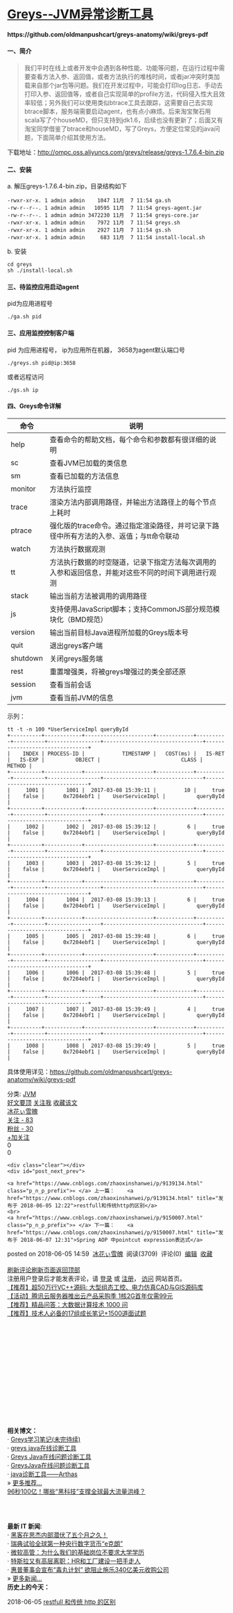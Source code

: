 <div id="post_detail">
<div class="block">
	<h1 class="block_title">
<a id="cb_post_title_url" class="postTitle2" href="https://www.cnblogs.com/zhaoxinshanwei/p/9139827.html">Greys--JVM异常诊断工具</a>
</h1>
	<div class="post">
		<div class="postcontent">
			
<div id="cnblogs_post_body" class="blogpost-body ">
    <h4>https://github.com/oldmanpushcart/greys-anatomy/wiki/greys-pdf</h4>
<h4 id="一简介">一、简介</h4>
<blockquote>
<p>我们平时在线上或者开发中会遇到各种性能、功能等问题，在运行过程中需要查看方法入参、返回值，或者方法执行的堆栈时间，或者jar冲突时类加载来自那个jar包等问题。我们在开发过程中，可能会打印log日志、手动去打印入参、返回值等，或者自己实现简单的profile方法，代码侵入性大且效率较低；另外我们可以使用类似btrace工具去跟踪，这需要自己去实现btrace脚本，服务端需要启动agent，也有点小麻烦。后来淘宝聚石用scala写了个houseMD，但只支持到jdk1.6，后续也没有更新了；后面又有淘宝同学借鉴了btrace和houseMD，写了Greys，方便定位常见的java问题，下面简单介绍其使用方法。</p>
</blockquote>
<p>下载地址：<a href="http://ompc.oss.aliyuncs.com/greys/release/greys-1.7.6.4-bin.zip" target="_blank">http://ompc.oss.aliyuncs.com/greys/release/greys-1.7.6.4-bin.zip</a></p>
<h4 id="二安装">二、安装</h4>
<p>a. 解压greys-1.7.6.4-bin.zip，目录结构如下</p>
<pre class="prettyprint"><code class="hljs lasso css"><span class="hljs-attribute"><span class="hljs-selector-tag">-rwxr</span><span class="hljs-attribute"><span class="hljs-selector-tag">-xr</span><span class="hljs-attribute"><span class="hljs-selector-tag">-x</span><span class="hljs-built_in">. <span class="hljs-number">1 <span class="hljs-selector-tag">admin</span> <span class="hljs-selector-tag">admin</span>    <span class="hljs-number">1047 <span class="hljs-number">11月  <span class="hljs-number">7 <span class="hljs-number">11<span class="hljs-selector-pseudo">:</span><span class="hljs-number"><span class="hljs-selector-pseudo">54</span> <span class="hljs-selector-tag">ga</span><span class="hljs-built_in"><span class="hljs-selector-class">.sh</span>
<span class="hljs-attribute"><span class="hljs-selector-tag">-rw</span><span class="hljs-attribute"><span class="hljs-selector-tag">-r</span><span class="hljs-subst"><span class="hljs-selector-tag">--r</span><span class="hljs-subst"><span class="hljs-selector-tag">--</span><span class="hljs-built_in">. <span class="hljs-number">1 <span class="hljs-selector-tag">admin</span> <span class="hljs-selector-tag">admin</span>   <span class="hljs-number">10595 <span class="hljs-number">11月  <span class="hljs-number">7 <span class="hljs-number">11<span class="hljs-selector-pseudo">:</span><span class="hljs-number"><span class="hljs-selector-pseudo">54</span> <span class="hljs-selector-tag">greys</span><span class="hljs-attribute"><span class="hljs-selector-tag">-agent</span><span class="hljs-built_in"><span class="hljs-selector-class">.jar</span>
<span class="hljs-attribute"><span class="hljs-selector-tag">-rw</span><span class="hljs-attribute"><span class="hljs-selector-tag">-r</span><span class="hljs-subst"><span class="hljs-selector-tag">--r</span><span class="hljs-subst"><span class="hljs-selector-tag">--</span><span class="hljs-built_in">. <span class="hljs-number">1 <span class="hljs-selector-tag">admin</span> <span class="hljs-selector-tag">admin</span> <span class="hljs-number">3472230 <span class="hljs-number">11月  <span class="hljs-number">7 <span class="hljs-number">11<span class="hljs-selector-pseudo">:</span><span class="hljs-number"><span class="hljs-selector-pseudo">54</span> <span class="hljs-selector-tag">greys</span><span class="hljs-attribute"><span class="hljs-selector-tag">-core</span><span class="hljs-built_in"><span class="hljs-selector-class">.jar</span>
<span class="hljs-attribute"><span class="hljs-selector-tag">-rwxr</span><span class="hljs-attribute"><span class="hljs-selector-tag">-xr</span><span class="hljs-attribute"><span class="hljs-selector-tag">-x</span><span class="hljs-built_in">. <span class="hljs-number">1 <span class="hljs-selector-tag">admin</span> <span class="hljs-selector-tag">admin</span>    <span class="hljs-number">7972 <span class="hljs-number">11月  <span class="hljs-number">7 <span class="hljs-number">11<span class="hljs-selector-pseudo">:</span><span class="hljs-number"><span class="hljs-selector-pseudo">54</span> <span class="hljs-selector-tag">greys</span><span class="hljs-built_in"><span class="hljs-selector-class">.sh</span>
<span class="hljs-attribute"><span class="hljs-selector-tag">-rwxr</span><span class="hljs-attribute"><span class="hljs-selector-tag">-xr</span><span class="hljs-attribute"><span class="hljs-selector-tag">-x</span><span class="hljs-built_in">. <span class="hljs-number">1 <span class="hljs-selector-tag">admin</span> <span class="hljs-selector-tag">admin</span>    <span class="hljs-number">2927 <span class="hljs-number">11月  <span class="hljs-number">7 <span class="hljs-number">11<span class="hljs-selector-pseudo">:</span><span class="hljs-number"><span class="hljs-selector-pseudo">54</span> <span class="hljs-selector-tag">gs</span><span class="hljs-built_in"><span class="hljs-selector-class">.sh</span>
<span class="hljs-attribute"><span class="hljs-selector-tag">-rwxr</span><span class="hljs-attribute"><span class="hljs-selector-tag">-xr</span><span class="hljs-attribute"><span class="hljs-selector-tag">-x</span><span class="hljs-built_in">. <span class="hljs-number">1 <span class="hljs-selector-tag">admin</span> <span class="hljs-selector-tag">admin</span>     <span class="hljs-number">683 <span class="hljs-number">11月  <span class="hljs-number">7 <span class="hljs-number">11<span class="hljs-selector-pseudo">:</span><span class="hljs-number"><span class="hljs-selector-pseudo">54</span> <span class="hljs-selector-tag">install</span><span class="hljs-attribute"><span class="hljs-selector-tag">-local</span><span class="hljs-built_in"><span class="hljs-selector-class">.sh</span></span></span></span></span></span></span></span></span></span></span></span></span></span></span></span></span></span></span></span></span></span></span></span></span></span></span></span></span></span></span></span></span></span></span></span></span></span></span></span></span></span></span></span></span></span></span></span></span></span></span></span></span></span></span></span></span></span></span></span></span></span></span></span></span></span></span></span></span></span></span></span></code></pre>
<p>b. 安装</p>
<pre class="prettyprint"><code class="hljs bash"><span class="hljs-built_in"><span class="hljs-built_in">cd</span> greys
sh ./install-local.sh</span></code></pre>
<h4 id="三待监控应用启动agent">三、待监控应用启动agent</h4>
<p>pid为应用进程号</p>
<pre class="prettyprint"><code class="hljs avrasm">./ga<span class="hljs-preprocessor">.sh pid
</span></code></pre>
<h4 id="三应用监控控制客户端">三、应用监控控制客户端</h4>
<p>pid 为应用进程号， ip为应用所在机器， 3658为agent默认端口号</p>
<pre class="prettyprint"><code class="hljs ruby">./greys.sh pid<span class="hljs-variable">@ip<span class="hljs-symbol"><span class="hljs-symbol">:</span><span class="hljs-number"><span class="hljs-number">3658</span>
</span></span></span></code></pre>
<p>或者远程访问</p>
<pre class="prettyprint"><code class="hljs avrasm">./gs<span class="hljs-preprocessor">.sh ip
</span></code></pre>
<h4 id="四greys命令详解">四、Greys命令详解</h4>
<table>
<thead>
<tr><th>命令</th><th>说明</th></tr>
</thead>
<tbody>
<tr>
<td>help</td>
<td>查看命令的帮助文档，每个命令和参数都有很详细的说明</td>
</tr>
<tr>
<td>sc</td>
<td>查看JVM已加载的类信息</td>
</tr>
<tr>
<td>sm</td>
<td>查看已加载的方法信息</td>
</tr>
<tr>
<td>monitor</td>
<td>方法执行监控</td>
</tr>
<tr>
<td>trace</td>
<td>渲染方法内部调用路径，并输出方法路径上的每个节点上耗时</td>
</tr>
<tr>
<td>ptrace</td>
<td>强化版的trace命令。通过指定渲染路径，并可记录下路径中所有方法的入参、返值；与tt命令联动</td>
</tr>
<tr>
<td>watch</td>
<td>方法执行数据观测</td>
</tr>
<tr>
<td>tt</td>
<td>方法执行数据的时空隧道，记录下指定方法每次调用的入参和返回信息，并能对这些不同的时间下调用进行观测</td>
</tr>
<tr>
<td>stack</td>
<td>输出当前方法被调用的调用路径</td>
</tr>
<tr>
<td>js</td>
<td>支持使用JavaScript脚本；支持CommonJS部分规范模块化（BMD规范）</td>
</tr>
<tr>
<td>version</td>
<td>输出当前目标Java进程所加载的Greys版本号</td>
</tr>
<tr>
<td>quit</td>
<td>退出greys客户端</td>
</tr>
<tr>
<td>shutdown</td>
<td>关闭greys服务端</td>
</tr>
<tr>
<td>rest</td>
<td>重置增强类，将被greys增强过的类全部还原</td>
</tr>
<tr>
<td>session</td>
<td>查看当前会话</td>
</tr>
<tr>
<td>jvm</td>
<td>查看当前JVM的信息</td>
</tr>
</tbody>
</table>
<p>示列：</p>
<pre class="prettyprint"><code class="hljs asciidoc ruby"><span class="hljs-header">tt -t -n <span class="hljs-number">100</span> *UserServiceImpl queryById
+----------+------------+----------------------+------------+----------+----------+-----------------+--------------------------------+--------------------------------+
<span class="hljs-header"><span class="hljs-params">|    INDEX |</span> PROCESS-ID <span class="hljs-params">|            TIMESTAMP |</span>   COST(ms) <span class="hljs-params">|   IS-RET |</span>   IS-EXP <span class="hljs-params">|          OBJECT |</span>                          CLASS <span class="hljs-params">|                         METHOD |</span>
+----------+------------+----------------------+------------+----------+----------+-----------------+--------------------------------+--------------------------------+
<span class="hljs-header"><span class="hljs-params">|     1001 |</span>       <span class="hljs-number">1001</span> <span class="hljs-params">|  2017-03-08 15:39:11 |</span>         <span class="hljs-number">10</span> <span class="hljs-params">|     <span class="hljs-literal">true</span> |</span>    <span class="hljs-literal">false</span> <span class="hljs-params">|      0x7204ebf1 |</span>    UserServiceImpl <span class="hljs-params">|          queryById |</span>
+----------+------------+----------------------+------------+----------+----------+-----------------+--------------------------------+--------------------------------+
<span class="hljs-header"><span class="hljs-params">|     1002 |</span>       <span class="hljs-number">1002</span> <span class="hljs-params">|  2017-03-08 15:39:12 |</span>          <span class="hljs-number">6</span> <span class="hljs-params">|     <span class="hljs-literal">true</span> |</span>    <span class="hljs-literal">false</span> <span class="hljs-params">|      0x7204ebf1 |</span>    UserServiceImpl <span class="hljs-params">|          queryById |</span>
+----------+------------+----------------------+------------+----------+----------+-----------------+--------------------------------+--------------------------------+
<span class="hljs-header"><span class="hljs-params">|     1003 |</span>       <span class="hljs-number">1003</span> <span class="hljs-params">|  2017-03-08 15:39:12 |</span>          <span class="hljs-number">5</span> <span class="hljs-params">|     <span class="hljs-literal">true</span> |</span>    <span class="hljs-literal">false</span> <span class="hljs-params">|      0x7204ebf1 |</span>    UserServiceImpl <span class="hljs-params">|          queryById |</span>
+----------+------------+----------------------+------------+----------+----------+-----------------+--------------------------------+--------------------------------+
<span class="hljs-header"><span class="hljs-params">|     1004 |</span>       <span class="hljs-number">1004</span> <span class="hljs-params">|  2017-03-08 15:39:13 |</span>          <span class="hljs-number">6</span> <span class="hljs-params">|     <span class="hljs-literal">true</span> |</span>    <span class="hljs-literal">false</span> <span class="hljs-params">|      0x7204ebf1 |</span>    UserServiceImpl <span class="hljs-params">|          queryById |</span>
+----------+------------+----------------------+------------+----------+----------+-----------------+--------------------------------+--------------------------------+
<span class="hljs-header"><span class="hljs-params">|     1005 |</span>       <span class="hljs-number">1005</span> <span class="hljs-params">|  2017-03-08 15:39:48 |</span>          <span class="hljs-number">6</span> <span class="hljs-params">|     <span class="hljs-literal">true</span> |</span>    <span class="hljs-literal">false</span> <span class="hljs-params">|      0x7204ebf1 |</span>    UserServiceImpl <span class="hljs-params">|          queryById |</span>
+----------+------------+----------------------+------------+----------+----------+-----------------+--------------------------------+--------------------------------+
<span class="hljs-header"><span class="hljs-params">|     1006 |</span>       <span class="hljs-number">1006</span> <span class="hljs-params">|  2017-03-08 15:39:48 |</span>          <span class="hljs-number">5</span> <span class="hljs-params">|     <span class="hljs-literal">true</span> |</span>    <span class="hljs-literal">false</span> <span class="hljs-params">|      0x7204ebf1 |</span>    UserServiceImpl <span class="hljs-params">|          queryById |</span>
+----------+------------+----------------------+------------+----------+----------+-----------------+--------------------------------+--------------------------------+
<span class="hljs-header"><span class="hljs-params">|     1007 |</span>       <span class="hljs-number">1007</span> <span class="hljs-params">|  2017-03-08 15:39:49 |</span>          <span class="hljs-number">4</span> <span class="hljs-params">|     <span class="hljs-literal">true</span> |</span>    <span class="hljs-literal">false</span> <span class="hljs-params">|      0x7204ebf1 |</span>    UserServiceImpl <span class="hljs-params">|          queryById |</span>
+----------+------------+----------------------+------------+----------+----------+-----------------+--------------------------------+--------------------------------+
<span class="hljs-params">|     1008 |</span>       <span class="hljs-number">1008</span> <span class="hljs-params">|  2017-03-08 15:39:49 |</span>          <span class="hljs-number">5</span> <span class="hljs-params">|     <span class="hljs-literal">true</span> |</span>    <span class="hljs-literal">false</span> <span class="hljs-params">|      0x7204ebf1 |</span>    UserServiceImpl <span class="hljs-params">|          queryById |</span></span></span></span></span></span></span></span></span></span></code></pre>
<p>具体使用详见：<a href="https://github.com/oldmanpushcart/greys-anatomy/wiki/greys-pdf" target="_blank">https://github.com/oldmanpushcart/greys-anatomy/wiki/greys-pdf</a></p>
</div>
<div id="MySignature"></div>
<div class="clear"></div>
<div id="blog_post_info_block"><div id="BlogPostCategory">
    分类: 
            <a href="https://www.cnblogs.com/zhaoxinshanwei/category/1082801.html" target="_blank">JVM</a></div>

<div id="blog_post_info">
<div id="green_channel">
        <a href="javascript:void(0);" id="green_channel_digg" onclick="DiggIt(9139827,cb_blogId,1);green_channel_success(this,'谢谢推荐！');">好文要顶</a>
        <a id="green_channel_follow" onclick="follow('4db17c66-aa43-e311-8d02-90b11c0b17d6');" href="javascript:void(0);">关注我</a>
    <a id="green_channel_favorite" onclick="AddToWz(cb_entryId);return false;" href="javascript:void(0);">收藏该文</a>
    <a id="green_channel_weibo" href="javascript:void(0);" title="分享至新浪微博" onclick="ShareToTsina()"><img src="https://common.cnblogs.com/images/icon_weibo_24.png" alt=""></a>
    <a id="green_channel_wechat" href="javascript:void(0);" title="分享至微信" onclick="shareOnWechat()"><img src="https://common.cnblogs.com/images/wechat.png" alt=""></a>
</div>
<div id="author_profile">
    <div id="author_profile_info" class="author_profile_info">
            <a href="https://home.cnblogs.com/u/zhaoxinshanwei/" target="_blank"><img src="https://pic.cnblogs.com/face/578896/20131102183538.png" class="author_avatar" alt=""></a>
        <div id="author_profile_detail" class="author_profile_info">
            <a href="https://home.cnblogs.com/u/zhaoxinshanwei/">冰花ぃ雪魄</a><br>
            <a href="https://home.cnblogs.com/u/zhaoxinshanwei/followees/">关注 - 83</a><br>
            <a href="https://home.cnblogs.com/u/zhaoxinshanwei/followers/">粉丝 - 30</a>
        </div>
    </div>
    <div class="clear"></div>
    <div id="author_profile_honor"></div>
    <div id="author_profile_follow">
                <a href="javascript:void(0);" onclick="follow('4db17c66-aa43-e311-8d02-90b11c0b17d6');return false;">+加关注</a>
    </div>
</div>
<div id="div_digg">
    <div class="diggit" onclick="votePost(9139827,'Digg')">
        <span class="diggnum" id="digg_count">0</span>
    </div>
    <div class="buryit" onclick="votePost(9139827,'Bury')">
        <span class="burynum" id="bury_count">0</span>
    </div>
    <div class="clear"></div>
    <div class="diggword" id="digg_tips">
    </div>
</div>

<script type="text/javascript">
    currentDiggType = 0;
</script></div>

    <div class="clear"></div>
    <div id="post_next_prev">

    <a href="https://www.cnblogs.com/zhaoxinshanwei/p/9139134.html" class="p_n_p_prefix">« </a> 上一篇：    <a href="https://www.cnblogs.com/zhaoxinshanwei/p/9139134.html" title="发布于 2018-06-05 12:22">restfull和传统http的区别</a>
    <br>
    <a href="https://www.cnblogs.com/zhaoxinshanwei/p/9150007.html" class="p_n_p_prefix">» </a> 下一篇：    <a href="https://www.cnblogs.com/zhaoxinshanwei/p/9150007.html" title="发布于 2018-06-07 12:31">Spring AOP 中pointcut expression表达式</a>

</div>
</div>
		</div>
		<div class="itemdesc">
			posted on 
<span id="post-date">2018-06-05 14:59</span>&nbsp;
<a href="https://www.cnblogs.com/zhaoxinshanwei/">冰花ぃ雪魄</a>&nbsp;
阅读(<span id="post_view_count">3709</span>)&nbsp;
评论(<span id="post_comment_count">0</span>)&nbsp;
<a href="https://i.cnblogs.com/EditPosts.aspx?postid=9139827" rel="nofollow">编辑</a>&nbsp;
<a href="javascript:void(0)" onclick="AddToWz(9139827);return false;">收藏</a>
		</div>
	</div>
	<div class="seperator">&nbsp;</div>
	
	
<script src="https://common.cnblogs.com/highlight/9.12.0/highlight.min.js"></script>
<script>markdown_highlight();</script>
<script>
    var allowComments = true, cb_blogId = 168281, cb_blogApp = 'zhaoxinshanwei', cb_blogUserGuid = '4db17c66-aa43-e311-8d02-90b11c0b17d6';
    var cb_entryId = 9139827, cb_entryCreatedDate = '2018-06-05 14:59', cb_postType = 1; 
    loadViewCount(cb_entryId);
</script><a name="!comments"></a>
<div id="blog-comments-placeholder"></div>
<script>
    var commentManager = new blogCommentManager();
    commentManager.renderComments(0);
</script>

<div id="comment_form" class="commentform">
    <a name="commentform"></a>
    <div id="divCommentShow"></div>
    <div id="comment_nav"><span id="span_refresh_tips"></span><a href="javascript:void(0);" onclick="return RefreshCommentList();" id="lnk_RefreshComments" runat="server" clientidmode="Static">刷新评论</a><a href="#" onclick="return RefreshPage();">刷新页面</a><a href="#top">返回顶部</a></div>
    <div id="comment_form_container"><div class="login_tips">
    注册用户登录后才能发表评论，请 
    <a rel="nofollow" href="javascript:void(0);" class="underline" onclick="return login('commentform');">登录</a>
     或 
    <a rel="nofollow" href="javascript:void(0);" class="underline" onclick="return register();">注册</a>，
    <a href="https://www.cnblogs.com/">访问</a> 网站首页。
</div></div>
    <div class="ad_text_commentbox" id="ad_text_under_commentbox"></div>
    <div id="ad_t2"><a href="http://www.ucancode.com/index.htm" target="_blank" onclick="ga('send', 'event', 'Link', 'click', 'T2-ucancode')">【推荐】超50万行VC++源码: 大型组态工控、电力仿真CAD与GIS源码库</a><br><a href="https://cloud.tencent.com/act/season?fromSource=gwzcw.3422970.3422970.3422970&amp;utm_medium=cpc&amp;utm_id=gwzcw.3422970.3422970.3422970" target="_blank" onclick="ga('send', 'event', 'Link', 'click', 'T2-腾讯云')">【活动】腾讯云服务器推出云产品采购季 1核2G首年仅需99元</a><br><a href="https://developer.aliyun.com/ask/257760?utm_content=g_1000088949" target="_blank" onclick="ga('send', 'event', 'Link', 'click', 'T2-阿里云开发者社区')">【推荐】精品问答：大数据计算技术 1000 问</a><br><a href="https://developer.aliyun.com/article/721809?utm_content=g_1000088933" target="_blank" onclick="ga('send', 'event', 'Link', 'click', 'T2-阿里云开发者社区')">【推荐】技术人必备的17组成长笔记+1500道面试题</a><br></div>
    <div id="opt_under_post"></div>
    <script async="async" src="https://www.googletagservices.com/tag/js/gpt.js"></script>
    <script>
        var googletag = googletag || {};
        googletag.cmd = googletag.cmd || [];
    </script>
    <script>
        googletag.cmd.push(function () {
            googletag.defineSlot("/1090369/C1", [300, 250], "div-gpt-ad-1546353474406-0").addService(googletag.pubads());
            googletag.defineSlot("/1090369/C2", [468, 60], "div-gpt-ad-1539008685004-0").addService(googletag.pubads());
            googletag.pubads().enableSingleRequest();
            googletag.enableServices();
        });
    </script>
    <div id="cnblogs_c1" class="c_ad_block">
        <div id="div-gpt-ad-1546353474406-0" style="height:250px; width:300px;" data-google-query-id="CKb13ZTM4ecCFQOMvQod-uoLRg"><div id="google_ads_iframe_/1090369/C1_0__container__" style="border: 0pt none;"><iframe id="google_ads_iframe_/1090369/C1_0" title="3rd party ad content" name="google_ads_iframe_/1090369/C1_0" width="300" height="250" scrolling="no" marginwidth="0" marginheight="0" frameborder="0" srcdoc="" style="border: 0px; vertical-align: bottom;" data-google-container-id="1" data-load-complete="true"></iframe></div></div>
    </div>
    <div id="under_post_news"><div class="recomm-block"><b>相关博文：</b><br>·  <a title="Greys学习笔记(未完待续)" href="https://www.cnblogs.com/oldtrafford/p/6773579.html" target="_blank" onclick="clickRecomItmem(6773579)">Greys学习笔记(未完待续)</a><br>·  <a title="greys java在线诊断工具" href="https://www.cnblogs.com/netsa/p/7490914.html" target="_blank" onclick="clickRecomItmem(7490914)">greys java在线诊断工具</a><br>·  <a title="Greys Java在线问题诊断工具" href="https://www.cnblogs.com/sidesky/p/6757563.html" target="_blank" onclick="clickRecomItmem(6757563)">Greys Java在线问题诊断工具</a><br>·  <a title="GreysJava在线问题诊断工具" href="https://www.cnblogs.com/aoyihuashao/p/8795902.html" target="_blank" onclick="clickRecomItmem(8795902)">GreysJava在线问题诊断工具</a><br>·  <a title="java诊断工具——Arthas" href="https://www.cnblogs.com/blogabc/p/10030464.html" target="_blank" onclick="clickRecomItmem(10030464)">java诊断工具——Arthas</a><br>»  <a target="_blank" href="https://recomm.cnblogs.com/blogpost/9139827">更多推荐...</a><div id="cnblogs_t5"><a href="https://developer.aliyun.com/article/726591?utm_content=g_1000088942" target="_blank" onclick="ga('send', 'event', 'Link', 'click', 'T5-阿里云开发者社区')">96秒100亿！哪些“黑科技”支撑全球最大流量洪峰？</a></div></div></div>
    <div id="cnblogs_c2" class="c_ad_block">
        <div id="div-gpt-ad-1539008685004-0" style="height:60px; width:468px;" data-google-query-id="CKf13ZTM4ecCFQOMvQod-uoLRg">
            <script>
                if (new Date() >= new Date(2018, 9, 13)) {
                    googletag.cmd.push(function () { googletag.display("div-gpt-ad-1539008685004-0"); });
                }
            </script>
        <div id="google_ads_iframe_/1090369/C2_0__container__" style="border: 0pt none; width: 468px; height: 60px;"></div></div>
    </div>
    <div id="under_post_kb">
<div class="itnews c_ad_block">
    <b>最新 IT 新闻</b>:
    <br>
 ·              <a href="//news.cnblogs.com/n/656083/" target="_blank">黑客在思杰内部潜伏了五个月之久！</a>
            <br>
 ·              <a href="//news.cnblogs.com/n/656093/" target="_blank">瑞典试验全球第一种央行数字货币“e克朗”</a>
            <br>
 ·              <a href="//news.cnblogs.com/n/656090/" target="_blank">微软高管：为什么我们的基础岗位不要求大学学历</a>
            <br>
 ·              <a href="//news.cnblogs.com/n/656089/" target="_blank">特斯拉又有高层离职：HR和工厂建设一把手走人</a>
            <br>
 ·              <a href="//news.cnblogs.com/n/656092/" target="_blank">惠普董事会宣布“毒丸计划” 欲阻止施乐340亿美元收购公司</a>
            <br>
    » <a href="https://news.cnblogs.com/" title="IT 新闻" target="_blank">更多新闻...</a>
</div></div>
    <div id="HistoryToday" class="c_ad_block">
<b>历史上的今天：</b>
<br>

2018-06-05 <a href="https://www.cnblogs.com/zhaoxinshanwei/p/9139134.html">restfull 和传统 http 的区别</a>
<br>

</div>
    <script type="text/javascript">
        fixPostBody();
setTimeout(function() { incrementViewCount(cb_entryId); }, 50);        deliverAdT2();
        deliverAdC1();
        deliverAdC2();
        loadNewsAndKb();
        loadBlogSignature();
LoadPostCategoriesTags(cb_blogId, cb_entryId);        LoadPostInfoBlock(cb_blogId, cb_entryId, cb_blogApp, cb_blogUserGuid);
        GetPrevNextPost(cb_entryId, cb_blogId, cb_entryCreatedDate, cb_postType);
        loadOptUnderPost();
        GetHistoryToday(cb_blogId, cb_blogApp, cb_entryCreatedDate);
    </script>
</div></div>
</div>
